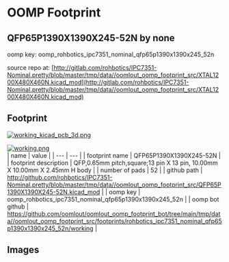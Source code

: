 # OOMP Footprint  
## QFP65P1390X1390X245-52N  by none  
  
oomp key: oomp_rohbotics_ipc7351_nominal_qfp65p1390x1390x245_52n  
  
source repo at: [http://gitlab.com/rohbotics/IPC7351-Nominal.pretty/blob/master/tmp/data//oomlout_oomp_footprint_src/XTAL1200X480X460N.kicad_mod](http://gitlab.com/rohbotics/IPC7351-Nominal.pretty/blob/master/tmp/data//oomlout_oomp_footprint_src/XTAL1200X480X460N.kicad_mod)  
## Footprint  
  
[![working_kicad_pcb_3d.png](working_kicad_pcb_3d_600.png)](working_kicad_pcb_3d.png)  
  
[![working.png](working_600.png)](working.png)  
| name | value | 
| --- | --- | 
| footprint name | QFP65P1390X1390X245-52N | 
| footprint description | QFP,0.65mm pitch,square;13 pin X 13 pin, 10.00mm X 10.00mm X 2.45mm H body | 
| number of pads | 52 | 
| github path | http://github.com/rohbotics/IPC7351-Nominal.pretty/blob/master/tmp/data//oomlout_oomp_footprint_src/QFP65P1390X1390X245-52N.kicad_mod | 
| oomp key | oomp_rohbotics_ipc7351_nominal_qfp65p1390x1390x245_52n | 
| oomp bot github | https://github.com/oomlout/oomlout_oomp_footprint_bot/tree/main/tmp/data//oomlout_oomp_footprint_src/footprints/rohbotics_ipc7351_nominal_qfp65p1390x1390x245_52n/working | 
## Images  
